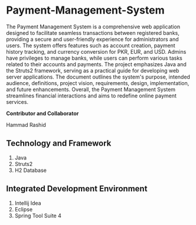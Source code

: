 # Payment-Management-System

The Payment Management System is a comprehensive web application
designed to facilitate seamless transactions between registered banks,
providing a secure and user-friendly experience for administrators and
users. The system offers features such as account creation, payment
history tracking, and currency conversion for PKR, EUR, and USD. Admins
have privileges to manage banks, while users can perform various tasks
related to their accounts and payments. The project emphasizes Java and
the Struts2 framework, serving as a practical guide for developing web
server applications. The document outlines the system\'s purpose,
intended audience, definitions, project vision, requirements, design,
implementation, and future enhancements. Overall, the Payment Management
System streamlines financial interactions and aims to redefine online
payment services.

**Contributor and Collaborator**

Hammad Rashid

## Technology and Framework
  1. Java
  2. Struts2
  3. H2 Database

## Integrated Development Environment
  1. Intellij Idea
  2. Eclipse
  3. Spring Tool Suite 4

